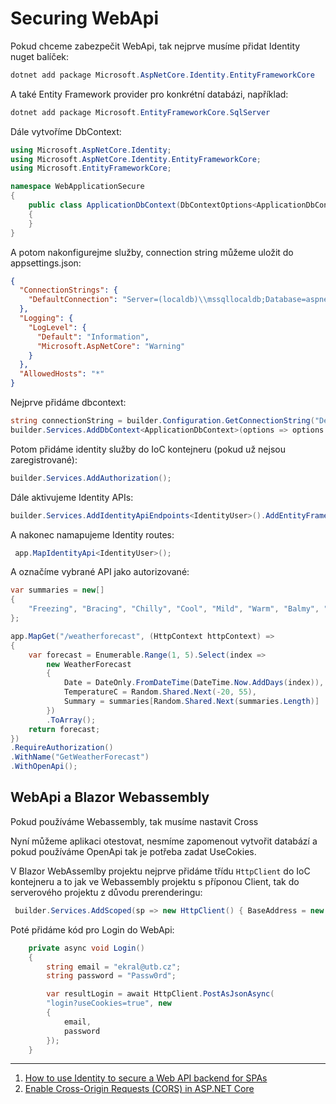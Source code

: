 # Securing WebApi

Pokud chceme zabezpečit WebApi, tak nejprve musíme přidat Identity nuget balíček:

```powershell
dotnet add package Microsoft.AspNetCore.Identity.EntityFrameworkCore
```

A také Entity Framework provider pro konkrétní databázi, například:

```powershell
dotnet add package Microsoft.EntityFrameworkCore.SqlServer
```

Dále vytvoříme DbContext:

```csharp
using Microsoft.AspNetCore.Identity;
using Microsoft.AspNetCore.Identity.EntityFrameworkCore;
using Microsoft.EntityFrameworkCore;

namespace WebApplicationSecure
{
    public class ApplicationDbContext(DbContextOptions<ApplicationDbContext> options) : IdentityDbContext<IdentityUser>(options)
    {
    }
}
```

A potom nakonfigurejme služby, connection string můžeme uložit do appsettings.json:

```json
{
  "ConnectionStrings": {
    "DefaultConnection": "Server=(localdb)\\mssqllocaldb;Database=aspnet-BlazorAppSSRSecurity-e4bca3b5-fe3b-4653-a233-0b79ae265fd4;Trusted_Connection=True;MultipleActiveResultSets=true"
  },
  "Logging": {
    "LogLevel": {
      "Default": "Information",
      "Microsoft.AspNetCore": "Warning"
    }
  },
  "AllowedHosts": "*"
}
```
Nejprve přidáme dbcontext:

```csharp
string connectionString = builder.Configuration.GetConnectionString("DefaultConnection") ?? throw new InvalidOperationException("Connection string 'DefaultConnection' not found.");
builder.Services.AddDbContext<ApplicationDbContext>(options => options.UseSqlServer(connectionString));
```

Potom přidáme identity služby do IoC kontejneru (pokud už nejsou zaregistrované):

```csharp
builder.Services.AddAuthorization();
```

Dále aktivujeme Identity APIs:

```csharp
builder.Services.AddIdentityApiEndpoints<IdentityUser>().AddEntityFrameworkStores<ApplicationDbContext>();
```

A nakonec namapujeme Identity routes:

```csharp
 app.MapIdentityApi<IdentityUser>();
```

A označíme vybrané API jako autorizované:

```csharp
var summaries = new[]
{
    "Freezing", "Bracing", "Chilly", "Cool", "Mild", "Warm", "Balmy", "Hot", "Sweltering", "Scorching"
};

app.MapGet("/weatherforecast", (HttpContext httpContext) =>
{
    var forecast = Enumerable.Range(1, 5).Select(index =>
        new WeatherForecast
        {
            Date = DateOnly.FromDateTime(DateTime.Now.AddDays(index)),
            TemperatureC = Random.Shared.Next(-20, 55),
            Summary = summaries[Random.Shared.Next(summaries.Length)]
        })
        .ToArray();
    return forecast;
})
.RequireAuthorization()
.WithName("GetWeatherForecast")
.WithOpenApi();
```

## WebApi a Blazor Webassembly

Pokud používáme Webassembly, tak musíme nastavit Cross

Nyní můžeme aplikaci otestovat, nesmíme zapomenout vytvořit databází a pokud používáme OpenApi tak je potřeba zadat UseCokies.

V Blazor WebAssemlby projektu nejprve přidáme třídu ```HttpClient``` do IoC kontejneru a to jak ve Webassembly projektu s příponou Client, tak do serverového projektu z důvodu prerenderingu:

```csharp
 builder.Services.AddScoped(sp => new HttpClient() { BaseAddress = new Uri("https://localhost:7125/") });
```

Poté přidáme kód pro Login do WebApi:

```csharp
    private async void Login()
    {
        string email = "ekral@utb.cz";
        string password = "Passw0rd";

        var resultLogin = await HttpClient.PostAsJsonAsync(
        "login?useCookies=true", new
        {
            email,
            password
        });
    }
```

---
1. [How to use Identity to secure a Web API backend for SPAs](https://learn.microsoft.com/en-us/aspnet/core/security/authentication/identity-api-authorization?view=aspnetcore-8.0)
2. [Enable Cross-Origin Requests (CORS) in ASP.NET Core](https://learn.microsoft.com/en-us/aspnet/core/security/cors?view=aspnetcore-8.0)